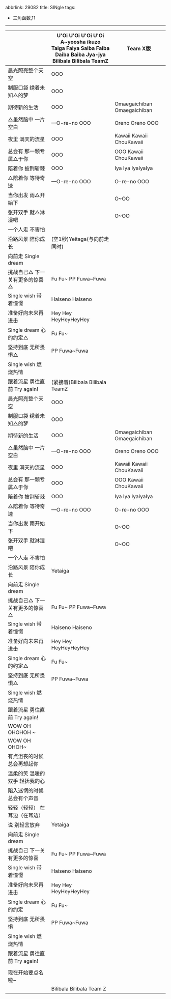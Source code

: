 abbrlink: 29082
title: SINgle
tags:
  - 三角函数,11
---
|      |U'Oi U'Oi U'Oi U'Oi<br>A~yoosha ikuzo<br>Taiga Faiya Saiba Faiba Daiba Baiba Jya-jya<br>Bilibala Bilibala TeamZ|Team X版|
|--|--|--|
|晨光照亮整个天空|OOO|      |
|制服口袋 绣着未知△的梦|OOO|      |
|期待新的生活|OOO|Omaegaichiban Omaegaichiban |
|△虽然脑中 一片空白|—O-re-no OOO|Oreno Oreno OOO|
|夜里 满天的流星|OOO|Kawaii Kawaii ChouKawaii|
|总会有 那一颗专属△于你|OOO|OOO Kawaii ChouKawaii|
|陪着你 披荆斩棘|OOO|Iya Iya IyaIyaIya|
|△陪着你 等待奇迹|—O-re-no OOO|O-re-no OOO|
|当你出发 雨△开始下|      |O~OO|
|张开双手 就△淋湿吧|      |O~OO|
|一个人走 不害怕|      |      |
|沿路风景 陪你成长|(空1秒)Yeitaga(与向前走同时)|      |
|向前走 Single dream|      |      |
|挑战自己△ 下一关有更多的惊喜△|Fu Fu~ PP Fuwa~Fuwa|      |
|Single wish 带着憧憬|Haiseno Haiseno|      |
|准备好向未来再进击|Hey Hey HeyHeyHeyHey|      |
|Single dream 心的约定△|Fu Fu~|      |
|坚持到底 无所畏惧△|PP Fuwa~Fuwa|      |
|Single wish 燃烧热情|      |      |
|跟着流星 勇往直前 Try again!|(紧接着)Bilibala Bilibala TeamZ|      |
|晨光照亮整个天空|OOO|      |
|制服口袋 绣着未知△的梦|OOO|      |
|期待新的生活|OOO|Omaegaichiban Omaegaichiban |
|△虽然脑中 一片空白|—O-re-no OOO|Oreno Oreno OOO|
|夜里 满天的流星|OOO|Kawaii Kawaii ChouKawaii|
|总会有 那一颗专属△于你|OOO|OOO Kawaii ChouKawaii|
|陪着你 披荆斩棘|OOO|Iya Iya IyaIyaIya|
|△陪着你 等待奇迹|—O-re-no OOO|O-re-no OOO|
|当你出发 雨开始下|      |O~OO|
|张开双手 就淋湿吧|      |O~OO|
|一个人走 不害怕|      |      |
|沿路风景 陪你成长|Yetaiga|      |
|向前走 Single dream|      |      |
|挑战自己△ 下一关有更多的惊喜△|Fu Fu~ PP Fuwa~Fuwa|      |
|Single wish 带着憧憬|Haiseno Haiseno|      |
|准备好向未来再进击|Hey Hey HeyHeyHeyHey|      |
|Single dream 心的约定△|Fu Fu~|      |
|坚持到底 无所畏惧△|PP Fuwa~Fuwa|      |
|Single wish 燃烧热情|      |      |
|跟着流星 勇往直前 Try again!|      |      |
|WOW OH OHOHOH ~|      |      |
|WOW OH OHOH~|      |      |
|有点沮丧的时候 总会再想起你|      |      |
|温柔的笑 温暖的双手 轻抚我的心|      |      |
|陷入迷惘的时候 总会有个声音|      |      |
|轻轻（轻轻） 在耳边（在耳边）|      |      |
|说 别轻言放弃|Yetaiga|      |
|向前走 Single dream|      |      |
|挑战自己 下一关有更多的惊喜|Fu Fu~ PP Fuwa~Fuwa|      |
|Single wish 带着憧憬|Haiseno Haiseno|      |
|准备好向未来再进击|Hey Hey HeyHeyHeyHey|      |
|Single dream 心的约定|Fu Fu~|      |
|坚持到底 无所畏惧|PP Fuwa~Fuwa|      |
|Single wish 燃烧热情|      |      |
|跟着流星 勇往直前 Try again!|      |      |
|      |      |      |
|现在开始要点名啦~|      |      |
|      |Bilibala Bilibala Team Z|      |